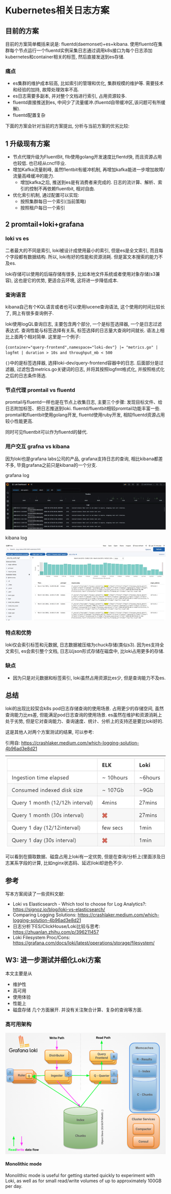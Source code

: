 

# Kubernetes相关日志方案

## 目前的方案

目前的方案简单概括来说是: fluentd(daemonset)+es+kibana. 使用fluentd在集群每个节点运行一个fluentd实例采集日志通过调用k8s接口为每个日志添加kubernetes和container相关的标签, 然后直接发送到es存储.

### 痛点

- es集群的维护成本较高, 比如索引的管理和优化, 集群规模的维护等. 需要技术和经验的加持, 故障处理效率不高.
- es日志需要多副本, 并对整个文档进行索引, 占用资源较多.
- fluentd直接推送到es, 中间少了流量缓冲.(fluentd自带缓冲区,该问题可有所缓解).
- fluentd配置复杂

下面的方案会针对当前的方案提出, 分析与当前方案的优劣比较:

## 1 升级现有方案

- 节点代理升级为FluentBit, flb使用golang开发速度比flentd快, 而且资源占用也较低. 也已经从cncf毕业.
- 增加Kafka流量削峰, 虽然flentbit有缓冲机制, 再增加kafka能进一步增加故障/流量高峰缓冲的能力.
  - 增加kafka之后, 推送到es是有消费者来完成的. 日志的流计算、解析、索引的控制不再依赖fluentbit, 相对自由.
- 优化索引机制, 通过配置可以实现:
  - 按照集群每日一个索引(当前策略)
  - 按照租户每日一个索引

## 2 promtail+loki+grafana

### loki vs es

二者最大的不同是索引, loki被设计成使用最小的索引, 但是es是全文索引, 而且每个字段都有数据结构. 所以, loki有好的性能和资源消耗. 但是富文本搜索的能力不及es.

loki存储可以使用的后端存储有很多, 比如本地文件系统或者使用对象存储(s3兼容), 这也是它的优势, 更适合云环境, 这将进一步降低成本.

### 查询语言

kibana自己有个KQL语言或者也可以使用lucene查询语法, 这个使用的时间比较长了, 网上有很多查询例子. 

loki使用logQL查询日志, 主要包含两个部分, 一个是标签选择器, 一个是日志过滤表达式. 查询性能与标签选择有关系, 标签选择的日志量大查询时间就长. 语法上相比上面两个相对简单. 这里是一个例子:

`{container="query-frontend",namespace="loki-dev"} |= "metrics.go" | logfmt | duration > 10s and throughput_mb < 500`

`{}`中的是标签选择器, 选择loki-dev/query-frontend容器中的日志. 后面部分是过滤器, 过滤包含metrics.go关键词的日志, 并将其按照logfmt格式化, 并按照格式化之后的日志条件筛选.

### 节点代理 promtail vs fluentd

promtail与fluentd一样也是在节点上收集日志, 主要三个步骤: 发现目标文件、给日志附加标签、把日志推送到loki. fluentd/fluentbit相较promtail功能丰富一些. promtail和fluentbit使用golang开发, fluentd使用ruby开发, 相较fluentd资源占用较小性能更高. 

同时可见fluentbit可以作为fluentd的替代.

### 用户交互 grafna vs kibana

因为loki也是grafana labs公司的产品, grafana支持日志的查询, 相比kibana都差不多, 毕竟grafana之前只是kibana的一个分支.

grafana log

![](2023-09-13-09-55-08.png)

kibana log

![](2023-09-13-09-55-42.png)

### 特点和优势

loki仅会索引标签和元数据, 日志数据被压缩为chuck存储(类似s3). 因为es支持全文索引, es会索引整个文档, 日志以json形式存储在磁盘中, 比loki占用更多的存储.    

### 缺点

- 因为只是对元数据和标签索引, loki虽然占用资源比es少, 但是查询能力不及es.

## 总结

loki的出现比较契合k8s pod日志存储查询的使用场景. 占用更少的存储空间, 虽然查询能力比es差, 但能满足pod日志查询的使用场景. es虽然在维护和资源消耗上处于劣势, 但是它对查询能力、查询速度、统计、分析上的支持还是要比loki好的.

这是其他人对两个方案测试的结果, 可以参考:

引用自: https://crashlaker.medium.com/which-logging-solution-4b96ad3e8d21

![](2023-09-13-13-24-54.png)

可以看到在摄取数据、磁盘占用上loki有一定优势, 但是在查询/分析上(里面涉及日志某系字段的计算, 比如nginx状态码、延迟)loki却逊色不少.

## 参考

写本方案阅读了一些资料文献:

- Loki vs Elasticsearch - Which tool to choose for Log Analytics?: https://signoz.io/blog/loki-vs-elasticsearch/
- Comparing Logging Solutions: https://crashlaker.medium.com/which-logging-solution-4b96ad3e8d21
- 日志分析下ES/ClickHouse/Loki比较与思考: https://zhuanlan.zhihu.com/p/396211457
- Loki Filesystem Proc/Cons: https://grafana.com/docs/loki/latest/operations/storage/filesystem/


## W3: 进一步测试并细化Loki方案

本文主要是从
- 维护性
- 高可用
- 使用体验
- 性能上
- 磁盘存储
几个方面展开. 并没有关注聚合计算、复杂的查询等方面.


### 高可用架构

![](2023-09-18-10-29-08.png)

#### Monolithic mode

Monolithic mode is useful for getting started quickly to experiment with Loki, as well as for small read/write volumes of up to approximately 100GB per day.
